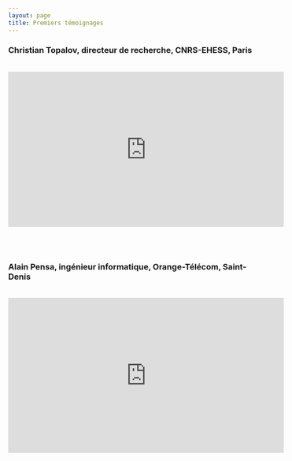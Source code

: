 ```yaml
---
layout: page
title: Premiers témoignages
---
```


### Christian Topalov, directeur de recherche, CNRS-EHESS, Paris
<br>  
<iframe width="560" height="315" src="https://www.youtube.com/embed/J_SIZgnzgeA" frameborder="0" allow="accelerometer; autoplay; encrypted-media; gyroscope; picture-in-picture" allowfullscreen></iframe>

<br> <br>

### Alain Pensa, ingénieur informatique, Orange-Télécom, Saint-Denis
<br> 
<iframe width="560" height="315" src="https://www.youtube.com/embed/lolNBEfpLF8" frameborder="0" allow="accelerometer; autoplay; encrypted-media; gyroscope; picture-in-picture" allowfullscreen></iframe>




